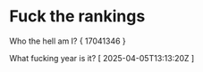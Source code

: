 # Fuck the rankings

Who the hell am I?
{ 17041346 }

What fucking year is it?
[ 2025-04-05T13:13:20Z ]
